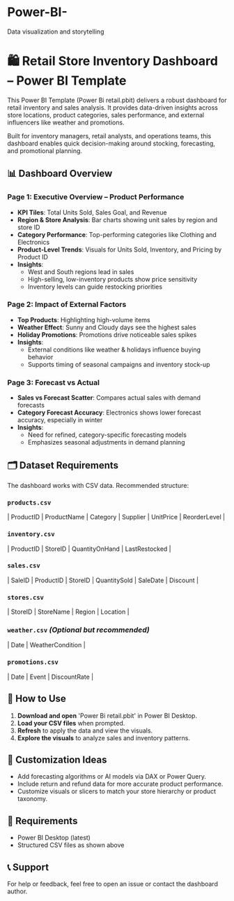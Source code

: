 # Power-BI-
Data visualization and storytelling 

# 🛍️ Retail Store Inventory Dashboard – Power BI Template

This Power BI Template (Power Bi retail.pbit) delivers a robust dashboard for retail inventory and sales analysis. It provides data-driven insights across store locations, product categories, sales performance, and external influencers like weather and promotions.

Built for inventory managers, retail analysts, and operations teams, this dashboard enables quick decision-making around stocking, forecasting, and promotional planning.

## 📊 Dashboard Overview

### Page 1: **Executive Overview – Product Performance**
- **KPI Tiles**: Total Units Sold, Sales Goal, and Revenue
- **Region & Store Analysis**: Bar charts showing unit sales by region and store ID
- **Category Performance**: Top-performing categories like Clothing and Electronics
- **Product-Level Trends**: Visuals for Units Sold, Inventory, and Pricing by Product ID
- **Insights**:
  - West and South regions lead in sales
  - High-selling, low-inventory products show price sensitivity
  - Inventory levels can guide restocking priorities

### Page 2: **Impact of External Factors**
- **Top Products**: Highlighting high-volume items
- **Weather Effect**: Sunny and Cloudy days see the highest sales
- **Holiday Promotions**: Promotions drive noticeable sales spikes
- **Insights**:
  - External conditions like weather & holidays influence buying behavior
  - Supports timing of seasonal campaigns and inventory stock-up

### Page 3: **Forecast vs Actual**
- **Sales vs Forecast Scatter**: Compares actual sales with demand forecasts
- **Category Forecast Accuracy**: Electronics shows lower forecast accuracy, especially in winter
- **Insights**:
  - Need for refined, category-specific forecasting models
  - Emphasizes seasonal adjustments in demand planning

## 🗂️ Dataset Requirements

The dashboard works with CSV data. Recommended structure:

### `products.csv`
| ProductID | ProductName | Category | Supplier | UnitPrice | ReorderLevel |

### `inventory.csv`
| ProductID | StoreID | QuantityOnHand | LastRestocked |

### `sales.csv`
| SaleID | ProductID | StoreID | QuantitySold | SaleDate | Discount |

### `stores.csv`
| StoreID | StoreName | Region | Location |

### `weather.csv` *(Optional but recommended)*
| Date | WeatherCondition |

### `promotions.csv`
| Date | Event | DiscountRate |

## 🚀 How to Use

1. **Download and open** 'Power Bi retail.pbit' in Power BI Desktop.
2. **Load your CSV files** when prompted.
3. **Refresh** to apply the data and view the visuals.
4. **Explore the visuals** to analyze sales and inventory patterns.

## 🔧 Customization Ideas

- Add forecasting algorithms or AI models via DAX or Power Query.
- Include return and refund data for more accurate product performance.
- Customize visuals or slicers to match your store hierarchy or product taxonomy.

## 📌 Requirements

- Power BI Desktop (latest)
- Structured CSV files as shown above

## 📞 Support

For help or feedback, feel free to open an issue or contact the dashboard author.


